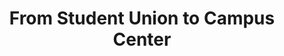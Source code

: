 ---
title: "From Student Union to Campus Center"
section: "Student Unity"
image_path: "campus-center_002.jpg"
order: 6
year: 1995
---